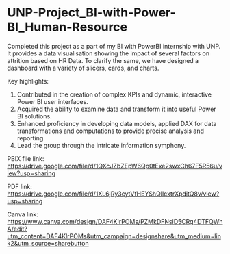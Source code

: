 # UNP-Project_BI-with-Power-BI_Human-Resource

Completed this project as a part of my BI with PowerBI internship with UNP. It provides a data visualisation showing the impact of several factors on attrition based on HR Data. To clarify the same, we have designed a dashboard with a variety of slicers, cards, and charts.

Key highlights:
1) Contributed in the creation of complex KPIs and dynamic, interactive Power Bl user interfaces.
2) Acquired the ability to examine data and transform it into useful Power BI solutions.
3) Enhanced proficiency in developing data models, applied DAX for data transformations and computations to provide precise analysis and reporting.
4) Lead the group through the intricate information symphony.

PBIX file link: https://drive.google.com/file/d/1QXcJZbZEpW6Qp0tExe2swxCh67F5R56u/view?usp=sharing

PDF link: https://drive.google.com/file/d/1XL6jRy3cytVfHEYShQlIcxtrXpditQ8v/view?usp=sharing

Canva link: https://www.canva.com/design/DAF4KlrPOMs/PZMkDFNsiD5CRg4DTFQWhA/edit?utm_content=DAF4KlrPOMs&utm_campaign=designshare&utm_medium=link2&utm_source=sharebutton
